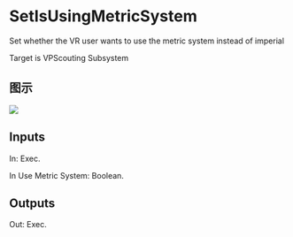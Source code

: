 # SetIsUsingMetricSystem

Set whether the VR user wants to use the metric system instead of imperial

Target is VPScouting Subsystem

## 图示

![]($-20221218-21312926.png)

## Inputs

In: Exec.

In Use Metric System: Boolean.  

## Outputs

Out: Exec.

